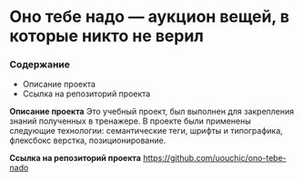 # Оно тебе надо — аукцион вещей, в которые никто не верил

### Содержание
* Описание проекта
* Cсылка на репозиторий проекта

**Описание проекта**
Это учебный проект, был выполнен для закрепления знаний полученных в тренажере.
В проекте были применены следующие технологии: семантические теги, шрифты и типографика, флексбокс верстка, позиционирование.


**Cсылка на репозиторий проекта**
https://github.com/uouchic/ono-tebe-nado
